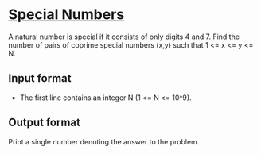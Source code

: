 # [Special Numbers][link]

A natural number is special if it consists of only digits 4 and 7. Find the number of pairs of сoprime special numbers (x,y) such that 1 <= x <= y <= N.

## Input format

- The first line contains an integer N (1 <= N <= 10^9).

## Output format

Print a single number denoting the answer to the problem.

[link]: https://www.hackerearth.com/practice/basic-programming/implementation/basics-of-implementation/practice-problems/algorithm/happy-numbers-4a67748e/
